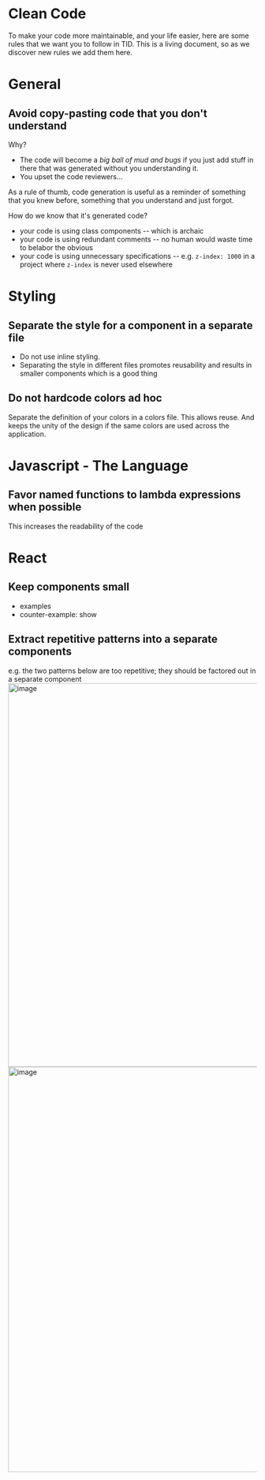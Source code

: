 # Clean Code

To make your code more maintainable, and your life easier, here are some rules that we want you to follow in TID. This is a living document, so as we discover new rules we add them here.





# General

## Avoid copy-pasting code that you don't understand

Why?
- The code will become a *big ball of mud and bugs* if you just add stuff in there that was generated without you understanding it. 
- You upset the code reviewers...

As a rule of thumb, code generation is useful as a reminder of something that you knew before, something that you understand and just forgot. 

How do we know that it's generated code?
- your code is using class components -- which is archaic
- your code is using redundant comments -- no human would waste time to belabor the obvious
- your code is using unnecessary specifications -- e.g. `z-index: 1000` in a project where `z-index` is never used elsewhere


# Styling

## Separate the style for a component in a separate file
- Do not use inline styling. 
- Separating the style in different files promotes reusability and results in smaller components which is a good thing


## Do not hardcode colors ad hoc 
Separate the definition of your colors in a colors file. This allows reuse. And keeps the unity of the design if the same colors are used across the application. 



# Javascript - The Language

## Favor named functions to lambda expressions when possible
This increases the readability of the code


# React

## Keep components small
- examples 
- counter-example: show 

## Extract repetitive patterns into a separate components
e.g. the two patterns below are too repetitive; they should be factored out in a separate component
<img width="778" alt="image" src="https://github.com/user-attachments/assets/c0417216-c537-474b-b64e-9c039a2f86e6">
<img width="822" alt="image" src="https://github.com/user-attachments/assets/85b15686-71c7-4dcd-9203-36a6877634e4">

